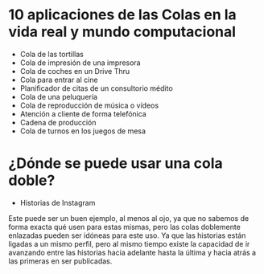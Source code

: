 
# 10 aplicaciones de las Colas en la vida real y mundo computacional

- Cola de las tortillas
- Cola de impresión de una impresora
- Cola de coches en un Drive Thru
- Cola para entrar al cine
- Planificador de citas de un consultorio médito
- Cola de una peluquería
- Cola de reproducción de música o vídeos
- Atención a cliente de forma telefónica
- Cadena de producción
- Cola de turnos en los juegos de mesa

# ¿Dónde se puede usar una cola doble?

- Historias de Instagram

Este puede ser un buen ejemplo, al menos al ojo, ya que no sabemos de forma exacta qué usen para estas mismas, pero las colas doblemente enlazadas pueden ser idóneas para este uso. Ya que las historias están ligadas a un mismo perfil, pero al mismo tiempo existe la capacidad de ir avanzando entre las historias hacia adelante hasta la última y hacia atrás a las primeras en ser publicadas.
